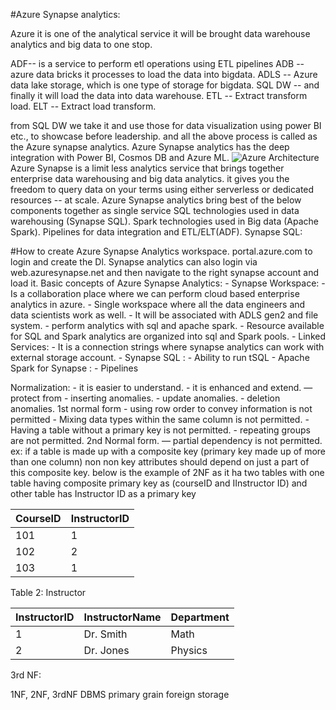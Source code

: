 
#Azure Synapse analytics:

Azure it is one of the analytical service it will be brought data warehouse analytics and big data to one stop.

ADF-- is a service to perform etl operations using ETL pipelines
ADB -- azure data bricks it processes to load the data into bigdata.
ADLS -- Azure data lake storage, which is one type of storage for bigdata.
SQL DW -- and finally  it will load the data into data warehouse.
ETL -- Extract transform load.
ELT -- Extract load transform.

from SQL DW we take it and use those for data visualization using power BI etc., to showcase before leadership.
and all the above process is called as the Azure synapse analytics.
Azure Synapse analytics has the deep integration with Power BI, Cosmos DB and Azure ML.
 ![Azure Architecture](Azure_SynapseAnalytics.png?raw-true)
Azure Synapse is a limit less analytics service that brings together enterprise data warehousing and big data analytics. it gives you  the freedom to query 
data on your terms using either serverless or dedicated resources -- at scale.
Azure Synapse analytics bring best of the below components together as single service 
    SQL technologies used in data warehousing (Synapse SQL).
    Spark technologies used in Big data (Apache Spark).
    Pipelines for data integration and ETL/ELT(ADF).
Synapse SQL:
	
#How to create Azure Synapse Analytics workspace.
    portal.azure.com to login and create the Dl.
    Synapse analytics can also login via web.azuresynapse.net and then navigate to the right synapse account and load it.
Basic concepts of Azure Synapse Analytics:
    - Synapse Workspace:
        - Is a collaboration place where we can perform cloud based enterprise analytics in azure.
        - Single workspace where all the data engineers and data scientists work as well.
        - It will be associated with ADLS gen2 and file system.
        - perform analytics with sql and apache spark.
        - Resource available for SQL and Spark analytics are organized into sql and Spark pools.
    - Linked Services:
        - It is a connection strings where synapse analytics can work with external storage account.
    - Synapse SQL :
        - Ability to run tSQL 
    - Apache Spark for Synapse :
    - Pipelines

Normalization:
    - it is easier to understand. 
    - it is enhanced and extend.
    — protect from 
        - inserting anomalies.
        - update anomalies.
        - deletion anomalies.
1st normal form
    - using row order to convey information is not permitted
    - Mixing data types within the same column is not permitted.
    - Having a table without a primary key is not permitted.
    - repeating groups are not permitted.
2nd Normal form.
    — partial dependency is not permitted. ex: if a table is made up with a composite key 
(primary key made up of more than one column) non non key attributes should depend on just a part of this composite key.
below is the example of 2NF as it ha two tables with one table having composite primary key as (courseID and IInstructor ID)
and other table has Instructor ID as a primary key 

| CourseID	  | InstructorID  |
|------------|---------------|
|101	|1
|102	|2
|103	|1
Table 2: 
Instructor

|InstructorID	| InstructorName	 |Department|
|------------|-----------------|------------|
|1	| Dr. Smith       |	Math|
|2| 	Dr. Jones      |	Physics|

3rd NF:












    

1NF, 2NF, 3rdNF
DBMS
primary 
grain 
foreign 
storage

    
    

